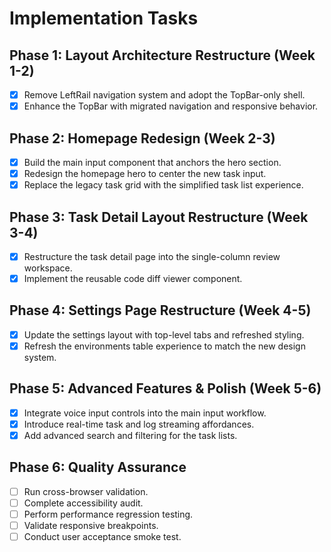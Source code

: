 # Implementation Tasks

## Phase 1: Layout Architecture Restructure (Week 1-2)
- [x] Remove LeftRail navigation system and adopt the TopBar-only shell.
- [x] Enhance the TopBar with migrated navigation and responsive behavior.

## Phase 2: Homepage Redesign (Week 2-3)
- [x] Build the main input component that anchors the hero section.
- [x] Redesign the homepage hero to center the new task input.
- [x] Replace the legacy task grid with the simplified task list experience.

## Phase 3: Task Detail Layout Restructure (Week 3-4)
- [x] Restructure the task detail page into the single-column review workspace.
- [x] Implement the reusable code diff viewer component.

## Phase 4: Settings Page Restructure (Week 4-5)
- [x] Update the settings layout with top-level tabs and refreshed styling.
- [x] Refresh the environments table experience to match the new design system.

## Phase 5: Advanced Features & Polish (Week 5-6)
- [x] Integrate voice input controls into the main input workflow.
- [x] Introduce real-time task and log streaming affordances.
- [x] Add advanced search and filtering for the task lists.

## Phase 6: Quality Assurance
- [ ] Run cross-browser validation.
- [ ] Complete accessibility audit.
- [ ] Perform performance regression testing.
- [ ] Validate responsive breakpoints.
- [ ] Conduct user acceptance smoke test.
